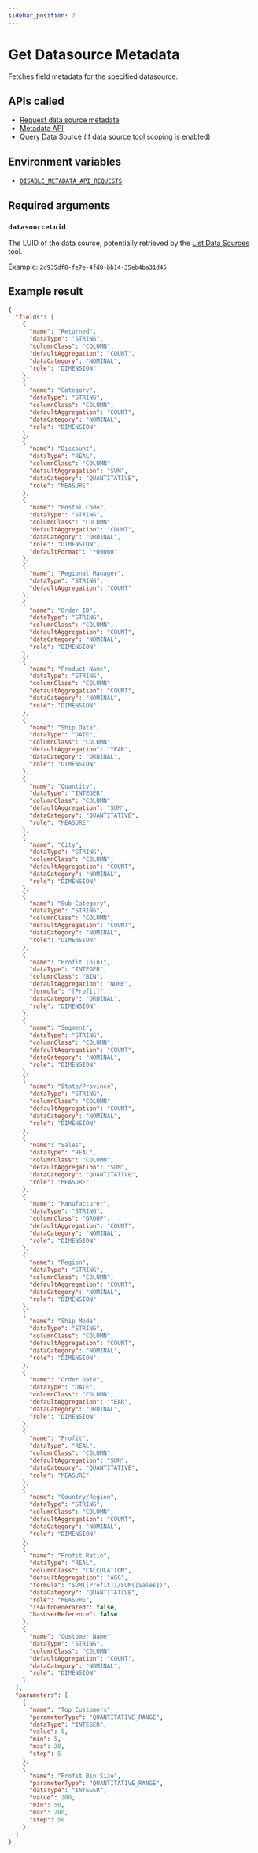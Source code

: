 ```yaml
---
sidebar_position: 2
---
```


# Get Datasource Metadata

Fetches field metadata for the specified datasource.

## APIs called

- [Request data source metadata](https://help.tableau.com/current/api/vizql-data-service/en-us/reference/index.html#tag/HeadlessBI/operation/ReadMetadata)
- [Metadata API](https://help.tableau.com/current/api/metadata_api/en-us/index.html)
- [Query Data Source](https://help.tableau.com/current/api/rest_api/en-us/REST/rest_api_ref_data_sources.htm#query_data_source)
  (if data source [tool scoping](../../configuration/mcp-config/tool-scoping.md) is enabled)

## Environment variables

- [`DISABLE_METADATA_API_REQUESTS`](../../configuration/mcp-config/optional.md#disable_metadata_api_requests)

## Required arguments

### `datasourceLuid`

The LUID of the data source, potentially retrieved by the [List Data Sources](list-datasources.md)
tool.

Example: `2d935df8-fe7e-4fd8-bb14-35eb4ba31d45`

## Example result

```json
{
  "fields": [
    {
      "name": "Returned",
      "dataType": "STRING",
      "columnClass": "COLUMN",
      "defaultAggregation": "COUNT",
      "dataCategory": "NOMINAL",
      "role": "DIMENSION"
    },
    {
      "name": "Category",
      "dataType": "STRING",
      "columnClass": "COLUMN",
      "defaultAggregation": "COUNT",
      "dataCategory": "NOMINAL",
      "role": "DIMENSION"
    },
    {
      "name": "Discount",
      "dataType": "REAL",
      "columnClass": "COLUMN",
      "defaultAggregation": "SUM",
      "dataCategory": "QUANTITATIVE",
      "role": "MEASURE"
    },
    {
      "name": "Postal Code",
      "dataType": "STRING",
      "columnClass": "COLUMN",
      "defaultAggregation": "COUNT",
      "dataCategory": "ORDINAL",
      "role": "DIMENSION",
      "defaultFormat": "*00000"
    },
    {
      "name": "Regional Manager",
      "dataType": "STRING",
      "defaultAggregation": "COUNT"
    },
    {
      "name": "Order ID",
      "dataType": "STRING",
      "columnClass": "COLUMN",
      "defaultAggregation": "COUNT",
      "dataCategory": "NOMINAL",
      "role": "DIMENSION"
    },
    {
      "name": "Product Name",
      "dataType": "STRING",
      "columnClass": "COLUMN",
      "defaultAggregation": "COUNT",
      "dataCategory": "NOMINAL",
      "role": "DIMENSION"
    },
    {
      "name": "Ship Date",
      "dataType": "DATE",
      "columnClass": "COLUMN",
      "defaultAggregation": "YEAR",
      "dataCategory": "ORDINAL",
      "role": "DIMENSION"
    },
    {
      "name": "Quantity",
      "dataType": "INTEGER",
      "columnClass": "COLUMN",
      "defaultAggregation": "SUM",
      "dataCategory": "QUANTITATIVE",
      "role": "MEASURE"
    },
    {
      "name": "City",
      "dataType": "STRING",
      "columnClass": "COLUMN",
      "defaultAggregation": "COUNT",
      "dataCategory": "NOMINAL",
      "role": "DIMENSION"
    },
    {
      "name": "Sub-Category",
      "dataType": "STRING",
      "columnClass": "COLUMN",
      "defaultAggregation": "COUNT",
      "dataCategory": "NOMINAL",
      "role": "DIMENSION"
    },
    {
      "name": "Profit (bin)",
      "dataType": "INTEGER",
      "columnClass": "BIN",
      "defaultAggregation": "NONE",
      "formula": "[Profit]",
      "dataCategory": "ORDINAL",
      "role": "DIMENSION"
    },
    {
      "name": "Segment",
      "dataType": "STRING",
      "columnClass": "COLUMN",
      "defaultAggregation": "COUNT",
      "dataCategory": "NOMINAL",
      "role": "DIMENSION"
    },
    {
      "name": "State/Province",
      "dataType": "STRING",
      "columnClass": "COLUMN",
      "defaultAggregation": "COUNT",
      "dataCategory": "NOMINAL",
      "role": "DIMENSION"
    },
    {
      "name": "Sales",
      "dataType": "REAL",
      "columnClass": "COLUMN",
      "defaultAggregation": "SUM",
      "dataCategory": "QUANTITATIVE",
      "role": "MEASURE"
    },
    {
      "name": "Manufacturer",
      "dataType": "STRING",
      "columnClass": "GROUP",
      "defaultAggregation": "COUNT",
      "dataCategory": "NOMINAL",
      "role": "DIMENSION"
    },
    {
      "name": "Region",
      "dataType": "STRING",
      "columnClass": "COLUMN",
      "defaultAggregation": "COUNT",
      "dataCategory": "NOMINAL",
      "role": "DIMENSION"
    },
    {
      "name": "Ship Mode",
      "dataType": "STRING",
      "columnClass": "COLUMN",
      "defaultAggregation": "COUNT",
      "dataCategory": "NOMINAL",
      "role": "DIMENSION"
    },
    {
      "name": "Order Date",
      "dataType": "DATE",
      "columnClass": "COLUMN",
      "defaultAggregation": "YEAR",
      "dataCategory": "ORDINAL",
      "role": "DIMENSION"
    },
    {
      "name": "Profit",
      "dataType": "REAL",
      "columnClass": "COLUMN",
      "defaultAggregation": "SUM",
      "dataCategory": "QUANTITATIVE",
      "role": "MEASURE"
    },
    {
      "name": "Country/Region",
      "dataType": "STRING",
      "columnClass": "COLUMN",
      "defaultAggregation": "COUNT",
      "dataCategory": "NOMINAL",
      "role": "DIMENSION"
    },
    {
      "name": "Profit Ratio",
      "dataType": "REAL",
      "columnClass": "CALCULATION",
      "defaultAggregation": "AGG",
      "formula": "SUM([Profit])/SUM([Sales])",
      "dataCategory": "QUANTITATIVE",
      "role": "MEASURE",
      "isAutoGenerated": false,
      "hasUserReference": false
    },
    {
      "name": "Customer Name",
      "dataType": "STRING",
      "columnClass": "COLUMN",
      "defaultAggregation": "COUNT",
      "dataCategory": "NOMINAL",
      "role": "DIMENSION"
    }
  ],
  "parameters": [
    {
      "name": "Top Customers",
      "parameterType": "QUANTITATIVE_RANGE",
      "dataType": "INTEGER",
      "value": 5,
      "min": 5,
      "max": 20,
      "step": 5
    },
    {
      "name": "Profit Bin Size",
      "parameterType": "QUANTITATIVE_RANGE",
      "dataType": "INTEGER",
      "value": 200,
      "min": 50,
      "max": 200,
      "step": 50
    }
  ]
}
```
